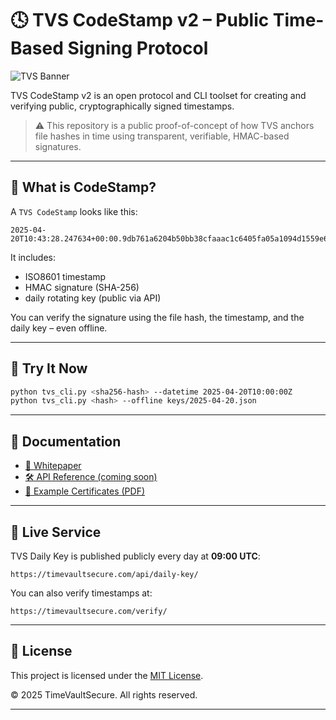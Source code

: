 # 🕓 TVS CodeStamp v2 – Public Time-Based Signing Protocol

![TVS Banner](https://raw.githubusercontent.com/timevaultsecure/assets/main/tvs_codestamp_banner.png)

TVS CodeStamp v2 is an open protocol and CLI toolset for creating and verifying public, cryptographically signed timestamps.

> ⚠️ This repository is a public proof-of-concept of how TVS anchors file hashes in time using transparent, verifiable, HMAC-based signatures.

---

## 🔐 What is CodeStamp?

A `TVS CodeStamp` looks like this:

```
2025-04-20T10:43:28.247634+00:00.9db761a6204b50bb38cfaaac1c6405fa05a1094d1559e69c6ce8c0a5471c3787
```

It includes:
- ISO8601 timestamp
- HMAC signature (SHA-256)
- daily rotating key (public via API)

You can verify the signature using the file hash, the timestamp, and the daily key – even offline.

---

## 🚀 Try It Now

```bash
python tvs_cli.py <sha256-hash> --datetime 2025-04-20T10:00:00Z
python tvs_cli.py <hash> --offline keys/2025-04-20.json
```

---

## 📘 Documentation

- [📄 Whitepaper](https://timevaultsecure.com/whitepaper/)
- [🛠 API Reference (coming soon)]()
- [📂 Example Certificates (PDF)](./examples/)

---

## 📡 Live Service

TVS Daily Key is published publicly every day at **09:00 UTC**:

```
https://timevaultsecure.com/api/daily-key/
```

You can also verify timestamps at:

```
https://timevaultsecure.com/verify/
```

---

## 📄 License

This project is licensed under the [MIT License](./LICENSE).

© 2025 TimeVaultSecure. All rights reserved.

---

